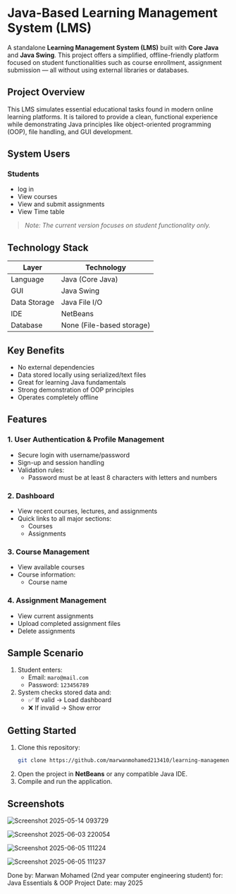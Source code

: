 # Java-Based Learning Management System (LMS)

A standalone **Learning Management System (LMS)** built with **Core Java** and **Java Swing**. This project offers a simplified, offline-friendly platform focused on student functionalities such as course enrollment, assignment submission — all without using external libraries or databases.

## Project Overview

This LMS simulates essential educational tasks found in modern online learning platforms. It is tailored to provide a clean, functional experience while demonstrating Java principles like object-oriented programming (OOP), file handling, and GUI development.

## System Users

### Students
- log in
- View courses
- View and submit assignments
- View Time table
  
> *Note: The current version focuses on student functionality only.*

## Technology Stack

| Layer       | Technology        |
|-------------|-------------------|
| Language     | Java (Core Java)  |
| GUI          | Java Swing        |
| Data Storage | Java File I/O     |
| IDE          | NetBeans          |
| Database     | None (File-based storage) |

## Key Benefits

- No external dependencies
- Data stored locally using serialized/text files
- Great for learning Java fundamentals
- Strong demonstration of OOP principles
- Operates completely offline

## Features

### 1. User Authentication & Profile Management
- Secure login with username/password
- Sign-up and session handling
- Validation rules:
  - Password must be at least 8 characters with letters and numbers

### 2. Dashboard
- View recent courses, lectures, and assignments
- Quick links to all major sections:
  - Courses
  - Assignments

### 3. Course Management
- View available courses
- Course information:
  - Course name

### 4. Assignment Management
- View current assignments
- Upload completed assignment files
- Delete assignments

## Sample Scenario

1. Student enters:
   - Email: `maro@mail.com`
   - Password: `123456789`
2. System checks stored data and:
   - ✅ If valid → Load dashboard
   - ❌ If invalid → Show error

##  Getting Started

1. Clone this repository:
   ```bash
   git clone https://github.com/marwanmohamed213410/learning-management-system.git
2. Open the project in **NetBeans** or any compatible Java IDE.
3. Compile and run the application.

## Screenshots
![Screenshot 2025-05-14 093729](https://github.com/user-attachments/assets/b413471e-1733-4128-a852-74ee4535acf8)

![Screenshot 2025-06-03 220054](https://github.com/user-attachments/assets/9c8eda3a-e1e1-4ae8-8ac2-58f67e4ba432)

![Screenshot 2025-06-05 111224](https://github.com/user-attachments/assets/09e45e77-8bc0-4142-ac48-9596fd896ada)

![Screenshot 2025-06-05 111237](https://github.com/user-attachments/assets/2dd83fb5-cf18-477d-b8eb-86a370e6f5bf)

Done by: Marwan Mohamed (2nd year computer engineering student) for: Java Essentials & OOP Project Date: may 2025
